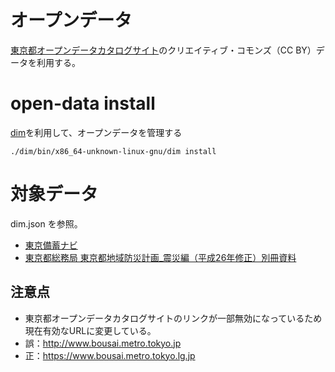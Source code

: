 # オープンデータ
[東京都オープンデータカタログサイト](https://portal.data.metro.tokyo.lg.jp/)のクリエイティブ・コモンズ（CC BY）データを利用する。

# open-data install
[dim](https://github.com/ryo-ma/dim)を利用して、オープンデータを管理する

`./dim/bin/x86_64-unknown-linux-gnu/dim install`

# 対象データ
dim.json を参照。

- [東京備蓄ナビ](https://www.bichiku.metro.tokyo.lg.jp/)
- [東京都総務局 東京都地域防災計画_震災編（平成26年修正）別冊資料](https://catalog.data.metro.tokyo.lg.jp/dataset/t000003d1700000030)

## 注意点
- 東京都オープンデータカタログサイトのリンクが一部無効になっているため現在有効なURLに変更している。
- 誤：http://www.bousai.metro.tokyo.jp
- 正：https://www.bousai.metro.tokyo.lg.jp

